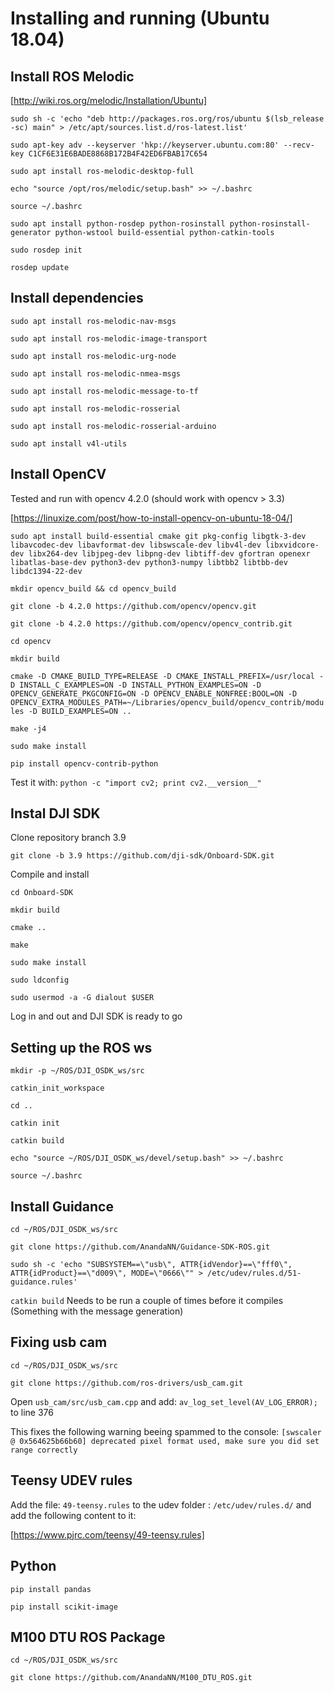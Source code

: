 # Installing and running (Ubuntu 18.04)

## Install ROS Melodic
[http://wiki.ros.org/melodic/Installation/Ubuntu]

`sudo sh -c 'echo "deb http://packages.ros.org/ros/ubuntu $(lsb_release -sc) main" > /etc/apt/sources.list.d/ros-latest.list'`

`sudo apt-key adv --keyserver 'hkp://keyserver.ubuntu.com:80' --recv-key C1CF6E31E6BADE8868B172B4F42ED6FBAB17C654`

`sudo apt install ros-melodic-desktop-full`

`echo "source /opt/ros/melodic/setup.bash" >> ~/.bashrc`

`source ~/.bashrc`

`sudo apt install python-rosdep python-rosinstall python-rosinstall-generator python-wstool build-essential python-catkin-tools`

`sudo rosdep init`

`rosdep update`


## Install dependencies

`sudo apt install ros-melodic-nav-msgs`

`sudo apt install ros-melodic-image-transport`

`sudo apt install ros-melodic-urg-node`

`sudo apt install ros-melodic-nmea-msgs`

`sudo apt install ros-melodic-message-to-tf`

`sudo apt install ros-melodic-rosserial`

`sudo apt install ros-melodic-rosserial-arduino`

`sudo apt install v4l-utils`

## Install OpenCV

Tested and run with opencv 4.2.0 (should work with opencv > 3.3)

[https://linuxize.com/post/how-to-install-opencv-on-ubuntu-18-04/]

`sudo apt install build-essential cmake git pkg-config libgtk-3-dev libavcodec-dev libavformat-dev libswscale-dev libv4l-dev libxvidcore-dev libx264-dev libjpeg-dev libpng-dev libtiff-dev gfortran openexr libatlas-base-dev python3-dev python3-numpy libtbb2 libtbb-dev libdc1394-22-dev`

`mkdir opencv_build && cd opencv_build`

`git clone -b 4.2.0 https://github.com/opencv/opencv.git`

`git clone -b 4.2.0 https://github.com/opencv/opencv_contrib.git`

`cd opencv`

`mkdir build`

`cmake -D CMAKE_BUILD_TYPE=RELEASE -D CMAKE_INSTALL_PREFIX=/usr/local -D INSTALL_C_EXAMPLES=ON -D INSTALL_PYTHON_EXAMPLES=ON -D OPENCV_GENERATE_PKGCONFIG=ON -D OPENCV_ENABLE_NONFREE:BOOL=ON -D OPENCV_EXTRA_MODULES_PATH=~/Libraries/opencv_build/opencv_contrib/modules -D BUILD_EXAMPLES=ON ..`

`make -j4`

`sudo make install`

`pip install opencv-contrib-python`

Test it with: `python -c "import cv2; print cv2.__version__"`

## Instal DJI SDK

Clone repository branch 3.9

`git clone -b 3.9 https://github.com/dji-sdk/Onboard-SDK.git`

Compile and install 

`cd Onboard-SDK`

`mkdir build`

`cmake ..`

`make`

`sudo make install`

`sudo ldconfig`

`sudo usermod -a -G dialout $USER`

Log in and out and DJI SDK is ready to go

## Setting up the ROS ws

`mkdir -p ~/ROS/DJI_OSDK_ws/src`

`catkin_init_workspace`

`cd ..`

`catkin init`

`catkin build`

`echo "source ~/ROS/DJI_OSDK_ws/devel/setup.bash" >> ~/.bashrc`

`source ~/.bashrc`

## Install Guidance

`cd ~/ROS/DJI_OSDK_ws/src`

`git clone https://github.com/AnandaNN/Guidance-SDK-ROS.git`

`sudo sh -c 'echo "SUBSYSTEM==\"usb\", ATTR{idVendor}==\"fff0\", ATTR{idProduct}==\"d009\", MODE=\"0666\"" > /etc/udev/rules.d/51-guidance.rules'`

`catkin build` Needs to be run a couple of times before it compiles (Something with the message generation)


## Fixing usb cam

`cd ~/ROS/DJI_OSDK_ws/src`

`git clone https://github.com/ros-drivers/usb_cam.git`

Open `usb_cam/src/usb_cam.cpp` and add:
`av_log_set_level(AV_LOG_ERROR);`
to line 376

This fixes the following warning beeing spammed to the console:
`[swscaler @ 0x564625b66b60] deprecated pixel format used, make sure you did set range correctly`

## Teensy UDEV rules
Add the file: `49-teensy.rules` to the udev folder : `/etc/udev/rules.d/` and add the following content to it:

[https://www.pjrc.com/teensy/49-teensy.rules]


## Python

`pip install pandas`

`pip install scikit-image`


## M100 DTU ROS Package

`cd ~/ROS/DJI_OSDK_ws/src`

`git clone https://github.com/AnandaNN/M100_DTU_ROS.git`
